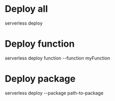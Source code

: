 # Deploy all
serverless deploy

# Deploy function
serverless deploy function --function myFunction

# Deploy package
serverless deploy --package path-to-package
